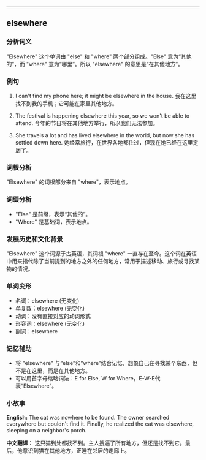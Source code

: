
---------------
## elsewhere
### 分析词义
"Elsewhere" 这个单词由 "else" 和 "where" 两个部分组成。"Else" 意为“其他的”，而 "where" 意为“哪里”。所以 "elsewhere" 的意思是“在其他地方”。

### 例句
1. I can't find my phone here; it might be elsewhere in the house.
   我在这里找不到我的手机；它可能在家里其他地方。

2. The festival is happening elsewhere this year, so we won't be able to attend.
   今年的节日将在其他地方举行，所以我们无法参加。

3. She travels a lot and has lived elsewhere in the world, but now she has settled down here.
   她经常旅行，在世界各地都住过，但现在她已经在这里定居了。

### 词根分析
"Elsewhere" 的词根部分来自 "where"，表示地点。

### 词缀分析
- "Else" 是前缀，表示“其他的”。
- "Where" 是基础词，表示地点。

### 发展历史和文化背景
"Elsewhere" 这个词源于古英语，其词根 "where" 一直存在至今。这个词在英语中用来指代除了当前提到的地方之外的任何地方，常用于描述移动、旅行或寻找某物的情况。

### 单词变形
- 名词：elsewhere (无变化)
- 单复数：elsewhere (无变化)
- 动词：没有直接对应的动词形式
- 形容词：elsewhere (无变化)
- 副词：elsewhere

### 记忆辅助
- 将 "elsewhere" 与“else”和“where”结合记忆，想象自己在寻找某个东西，但不是在这里，而是在其他地方。
- 可以用首字母缩略词法：E for Else, W for Where，E-W-E代表“Elsewhere”。

### 小故事
**English:**
The cat was nowhere to be found. The owner searched everywhere but couldn't find it. Finally, he realized the cat was elsewhere, sleeping on a neighbor's porch.

**中文翻译：**
这只猫到处都找不到。主人搜遍了所有地方，但还是找不到它。最后，他意识到猫在其他地方，正睡在邻居的走廊上。

